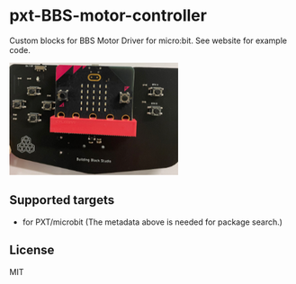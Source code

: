 # pxt-BBS-motor-controller

Custom blocks for BBS Motor Driver for micro:bit. 
See website for example code.

![](https://raw.githubusercontent.com/LearnWeaver/pxt-motor-controller/master/icon.png)



## Supported targets

* for PXT/microbit
(The metadata above is needed for package search.)

## License

MIT
